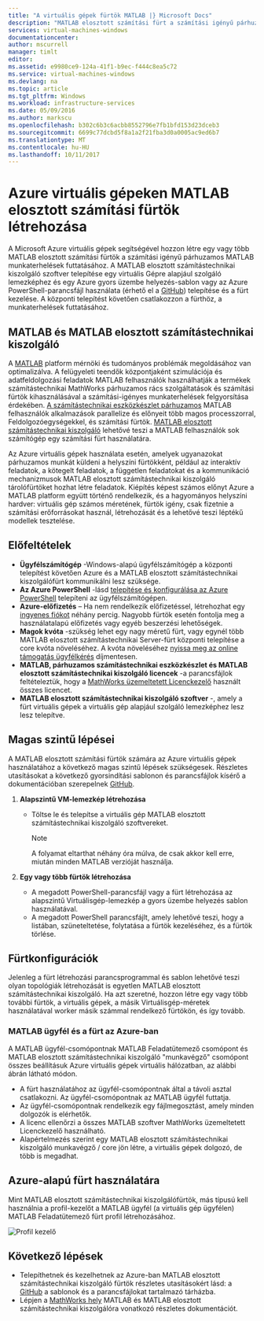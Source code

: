 ```yaml
---
title: "A virtuális gépek fürtök MATLAB |} Microsoft Docs"
description: "MATLAB elosztott számítási fürt a számítási igényű párhuzamos MATLAB alkalmazásokat és szolgáltatásokat futtathatnak létrehozásához használja a Microsoft Azure virtuális gépek"
services: virtual-machines-windows
documentationcenter: 
author: mscurrell
manager: timlt
editor: 
ms.assetid: e9980ce9-124a-41f1-b9ec-f444c8ea5c72
ms.service: virtual-machines-windows
ms.devlang: na
ms.topic: article
ms.tgt_pltfrm: Windows
ms.workload: infrastructure-services
ms.date: 05/09/2016
ms.author: markscu
ms.openlocfilehash: b302c6b3c6acbb8552796e7fb1bfd153d23dceb3
ms.sourcegitcommit: 6699c77dcbd5f8a1a2f21fba3d0a0005ac9ed6b7
ms.translationtype: MT
ms.contentlocale: hu-HU
ms.lasthandoff: 10/11/2017
---
```

# <a name="create-matlab-distributed-computing-server-clusters-on-azure-vms"></a>Azure virtuális gépeken MATLAB elosztott számítási fürtök létrehozása
A Microsoft Azure virtuális gépek segítségével hozzon létre egy vagy több MATLAB elosztott számítási fürtök a számítási igényű párhuzamos MATLAB munkaterhelések futtatásához. A MATLAB elosztott számítástechnikai kiszolgáló szoftver telepítése egy virtuális Gépre alapjául szolgáló lemezképhez és egy Azure gyors üzembe helyezés-sablon vagy az Azure PowerShell-parancsfájl használata (érhető el a [GitHub](https://github.com/Azure/azure-quickstart-templates/tree/master/matlab-cluster)) telepítése és a fürt kezelése. A központi telepítést követően csatlakozzon a fürthöz, a munkaterhelések futtatásához.

## <a name="about-matlab-and-matlab-distributed-computing-server"></a>MATLAB és MATLAB elosztott számítástechnikai kiszolgáló
A [MATLAB](http://www.mathworks.com/products/matlab/) platform mérnöki és tudományos problémák megoldásához van optimalizálva. A felügyeleti teendők központjaként szimulációja és adatfeldolgozási feladatok MATLAB felhasználók használhatják a termékek számítástechnikai MathWorks párhuzamos rács szolgáltatások és számítási fürtök kihasználásával a számítási-igényes munkaterhelések felgyorsítása érdekében. [A számítástechnikai eszközkészlet párhuzamos](http://www.mathworks.com/products/parallel-computing/) MATLAB felhasználók alkalmazások parallelize és előnyeit több magos processzorral, Feldolgozóegységekkel, és számítási fürtök. [MATLAB elosztott számítástechnikai kiszolgáló](http://www.mathworks.com/products/distriben/) lehetővé teszi a MATLAB felhasználók sok számítógép egy számítási fürt használatára.

Az Azure virtuális gépek használata esetén, amelyek ugyanazokat párhuzamos munkát küldeni a helyszíni fürtökként, például az interaktív feladatok, a kötegelt feladatok, a független feladatokat és a kommunikáció mechanizmusok MATLAB elosztott számítástechnikai kiszolgáló tárolófürtöket hozhat létre feladatok. Kiépítés képest számos előnyt Azure a MATLAB platform együtt történő rendelkezik, és a hagyományos helyszíni hardver: virtuális gép számos méretének, fürtök igény, csak fizetnie a számítási erőforrásokat használ, létrehozását és a lehetővé teszi léptékű modellek tesztelése.  

## <a name="prerequisites"></a>Előfeltételek
* **Ügyfélszámítógép** -Windows-alapú ügyfélszámítógép a központi telepítést követően Azure és a MATLAB elosztott számítástechnikai kiszolgálófürt kommunikálni lesz szüksége.
* **Az Azure PowerShell** -lásd [telepítése és konfigurálása az Azure PowerShell](/powershell/azure/overview) telepíteni az ügyfélszámítógépen.
* **Azure-előfizetés** – Ha nem rendelkezik előfizetéssel, létrehozhat egy [ingyenes fiókot](https://azure.microsoft.com/free/) néhány percig. Nagyobb fürtök esetén fontolja meg a használatalapú előfizetés vagy egyéb beszerzési lehetőségek.
* **Magok kvóta** -szükség lehet egy nagy méretű fürt, vagy egynél több MATLAB elosztott számítástechnikai Server-fürt központi telepítése a core kvóta növeléséhez. A kvóta növeléséhez [nyissa meg az online támogatás ügyfélkérés](https://azure.microsoft.com/blog/2014/06/04/azure-limits-quotas-increase-requests/) díjmentesen.
* **MATLAB, párhuzamos számítástechnikai eszközkészlet és MATLAB elosztott számítástechnikai kiszolgáló licencek** -a parancsfájlok feltételeztük, hogy a [MathWorks üzemeltetett Licenckezelő](http://www.mathworks.com/products/parallel-computing/mathworks-hosted-license-manager/) használt összes licencet.  
* **MATLAB elosztott számítástechnikai kiszolgáló szoftver** -, amely a fürt virtuális gépek a virtuális gép alapjául szolgáló lemezképhez lesz lesz telepítve.

## <a name="high-level-steps"></a>Magas szintű lépései
A MATLAB elosztott számítási fürtök számára az Azure virtuális gépek használatához a következő magas szintű lépések szükségesek. Részletes utasításokat a következő gyorsindítási sablonon és parancsfájlok kísérő a dokumentációban szerepelnek [GitHub](https://github.com/Azure/azure-quickstart-templates/tree/master/matlab-cluster).

1. **Alapszintű VM-lemezkép létrehozása**  

   * Töltse le és telepítse a virtuális gép MATLAB elosztott számítástechnikai kiszolgáló szoftvereket.

     > [!NOTE]
     > A folyamat eltarthat néhány óra múlva, de csak akkor kell erre, miután minden MATLAB verzióját használja.   
     >
     >
2. **Egy vagy több fürtök létrehozása**  

   * A megadott PowerShell-parancsfájl vagy a fürt létrehozása az alapszintű Virtuálisgép-lemezkép a gyors üzembe helyezés sablon használatával.   
   * A megadott PowerShell parancsfájlt, amely lehetővé teszi, hogy a listában, szüneteltetése, folytatása a fürtök kezeléséhez, és a fürtök törlése.

## <a name="cluster-configurations"></a>Fürtkonfigurációk
Jelenleg a fürt létrehozási parancsprogrammal és sablon lehetővé teszi olyan topológiák létrehozását is egyetlen MATLAB elosztott számítástechnikai kiszolgáló. Ha azt szeretné, hozzon létre egy vagy több további fürtök, a virtuális gépek, a másik Virtuálisgép-méretek használatával worker másik számmal rendelkező fürtökön, és így tovább.

### <a name="matlab-client-and-cluster-in-azure"></a>MATLAB ügyfél és a fürt az Azure-ban
A MATLAB ügyfél-csomópontnak MATLAB Feladatütemező csomópont és MATLAB elosztott számítástechnikai kiszolgáló "munkavégző" csomópont összes beállításuk Azure virtuális gépek virtuális hálózatban, az alábbi ábrán látható módon.


* A fürt használatához az ügyfél-csomópontnak által a távoli asztal csatlakozni. Az ügyfél-csomópontnak az MATLAB ügyfél futtatja.
* Az ügyfél-csomópontnak rendelkezik egy fájlmegosztást, amely minden dolgozók is elérhetők.
* A licenc ellenőrzi a összes MATLAB szoftver MathWorks üzemeltetett Licenckezelő használható.
* Alapértelmezés szerint egy MATLAB elosztott számítástechnikai kiszolgáló munkavégző / core jön létre, a virtuális gépek dolgozó, de több is megadhat.

## <a name="use-an-azure-based-cluster"></a>Azure-alapú fürt használatára
Mint MATLAB elosztott számítástechnikai kiszolgálófürtök, más típusú kell használnia a profil-kezelőt a MATLAB ügyfél (a virtuális gép ügyfélen) MATLAB Feladatütemező fürt profil létrehozásához.

![Profil kezelő](./media/matlab-mdcs-cluster/cluster_profile_manager.png)

## <a name="next-steps"></a>Következő lépések
* Telepíthetnek és kezelhetnek az Azure-ban MATLAB elosztott számítástechnikai kiszolgáló fürtök részletes utasításokért lásd: a [GitHub](https://github.com/Azure/azure-quickstart-templates/tree/master/matlab-cluster) a sablonok és a parancsfájlokat tartalmazó tárházba.
* Lépjen a [MathWorks hely](http://www.mathworks.com/) MATLAB és MATLAB elosztott számítástechnikai kiszolgálóra vonatkozó részletes dokumentációt.
